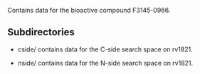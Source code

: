 Contains data for the bioactive compound F3145-0966.

## Subdirectories

- cside/ contains data for the C-side search space on rv1821.

- nside/ contains data for the N-side search space on rv1821.

